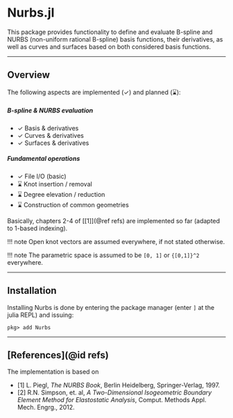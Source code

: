 
# Nurbs.jl

This package provides functionality to define and evaluate B-spline and NURBS (non-uniform rational B-spline) basis functions, their derivatives, as well as curves and surfaces based on both considered basis functions.


---
## Overview

The following aspects are implemented (✓) and planned (⌛):

##### B-spline & NURBS evaluation
- ✓ Basis & derivatives
- ✓ Curves & derivatives
- ✓ Surfaces & derivatives

##### Fundamental operations
- ✓ File I/O (basic)
- ⌛ Knot insertion / removal
- ⌛ Degree elevation / reduction
- ⌛ Construction of common geometries

Basically, chapters 2-4 of [[1]](@ref refs) are implemented so far (adapted to 1-based indexing).

!!! note
    Open knot vectors are assumed everywhere, if not stated otherwise.

!!! note
    The parametric space is assumed to be ``[0, 1]`` or ``{[0,1]}^2``  everywhere.


---
## Installation

Installing Nurbs is done by entering the package manager (enter `]` at the julia REPL) and issuing:

```
pkg> add Nurbs 
```

---
## [References](@id refs)

The implementation is based on
- [1] L. Piegl, *The NURBS Book*, Berlin Heidelberg, Springer-Verlag, 1997.
- [2] R.N. Simpson, et. al, *A Two-Dimensional Isogeometric Boundary Element Method for Elastostatic Analysis*, Comput. Methods Appl. Mech. Engrg., 2012.
